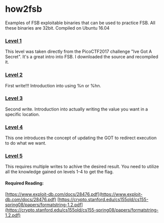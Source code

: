 # how2fsb
Examples of FSB exploitable binaries that can be used to practice FSB. All these binaries are 32bit. Compiled on Ubuntu 16.04

### [Level 1](./level1)
This level was taken directly from the PicoCTF2017 challenge "Ive Got A Secret". It's a great intro into FSB. I downloaded the source and recompiled it.

### [Level 2](./level2)
First write!!! Introduction into using %n or %hn.

### [Level 3](./level3)
Second write. Introduction into actually writing the value you want in a specific location.

### [Level 4](./level4)
This one introduces the concept of updating the GOT to redirect execution to do what we want.

### [Level 5](./level5)
This requires multiple writes to achive the desired result. You need to utilize all the knowledge gained on levels 1-4 to get the flag.

#### Required Reading:
[https://www.exploit-db.com/docs/28476.pdf](https://www.exploit-db.com/docs/28476.pdf)
[https://crypto.stanford.edu/cs155old/cs155-spring08/papers/formatstring-1.2.pdf](https://crypto.stanford.edu/cs155old/cs155-spring08/papers/formatstring-1.2.pdf)

